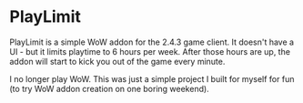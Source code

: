 # PlayLimit

PlayLimit is a simple WoW addon for the 2.4.3 game client. It  doesn't have a UI - but it limits playtime to 6 hours per week. After those hours are up, the addon will start to kick you out of the game every minute. 

I no longer play WoW. This was just a simple project I built for myself for fun (to try WoW addon creation on one boring weekend). 


